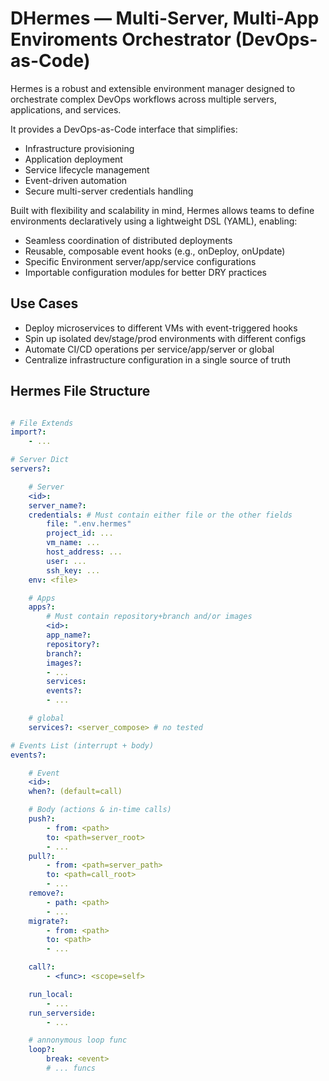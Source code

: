 # DHermes — Multi-Server, Multi-App Enviroments Orchestrator (DevOps-as-Code)

Hermes is a robust and extensible environment manager designed to orchestrate complex DevOps workflows across multiple servers, applications, and services.

It provides a DevOps-as-Code interface that simplifies:

- Infrastructure provisioning
- Application deployment
- Service lifecycle management
- Event-driven automation
- Secure multi-server credentials handling

Built with flexibility and scalability in mind, Hermes allows teams to define environments declaratively using a lightweight DSL (YAML), enabling:

- Seamless coordination of distributed deployments
- Reusable, composable event hooks (e.g., onDeploy, onUpdate)
- Specific Environment server/app/service configurations
- Importable configuration modules for better DRY practices


## Use Cases
- Deploy microservices to different VMs with event-triggered hooks
- Spin up isolated dev/stage/prod environments with different configs
- Automate CI/CD operations per service/app/server or global
- Centralize infrastructure configuration in a single source of truth


## Hermes File Structure

```hermes.yml

# File Extends
import?:
    - ...

# Server Dict
servers?:

    # Server
    <id>:
    server_name?:
    credentials: # Must contain either file or the other fields
        file: ".env.hermes"  
        project_id: ...
        vm_name: ...
        host_address: ...
        user: ...
        ssh_key: ...
    env: <file>

    # Apps
    apps?:
        # Must contain repository+branch and/or images
        <id>:
        app_name?: 
        repository?: 
        branch?: 
        images?:
        - ...
        services: 
        events?: 
        - ...

    # global
    services?: <server_compose> # no tested

# Events List (interrupt + body)
events?:

    # Event
    <id>:
    when?: (default=call)

    # Body (actions & in-time calls)
    push?: 
        - from: <path>
        to: <path=server_root>
        - ...
    pull?: 
        - from: <path=server_path> 
        to: <path=call_root>   
        - ...
    remove?: 
        - path: <path>
        - ...
    migrate?: 
        - from: <path> 
        to: <path>    
        - ...

    call?:
        - <func>: <scope=self> 

    run_local:
        - ...
    run_serverside:
        - ...

    # annonymous loop func
    loop?:
        break: <event>
        # ... funcs

```
